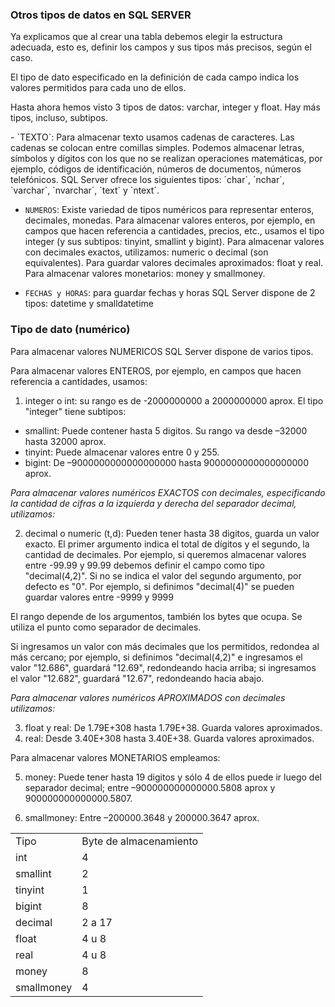 ### Otros tipos de datos en SQL SERVER

<p>Ya explicamos que al crear una tabla debemos elegir la estructura adecuada, esto es, definir los campos y sus tipos más precisos, según el caso.

El tipo de dato especificado en la definición de cada campo indica los valores permitidos para cada uno de ellos.

Hasta ahora hemos visto 3 tipos de datos: varchar, integer y float. Hay más tipos, incluso, subtipos.
</p>

<p>
- `TEXTO`: Para almacenar texto usamos cadenas de caracteres.
Las cadenas se colocan entre comillas simples. Podemos almacenar letras, símbolos y dígitos con los que no se realizan operaciones matemáticas, por ejemplo, códigos de identificación, números de documentos, números telefónicos.
SQL Server ofrece los siguientes tipos: `char`, `nchar`, `varchar`, `nvarchar`, `text` y `ntext`.

- `NUMEROS`: Existe variedad de tipos numéricos para representar enteros, decimales, monedas.
Para almacenar valores enteros, por ejemplo, en campos que hacen referencia a cantidades, precios, etc., usamos el tipo integer (y sus subtipos: tinyint, smallint y bigint).
Para almacenar valores con decimales exactos, utilizamos: numeric o decimal (son equivalentes).
Para guardar valores decimales aproximados: float y real. Para almacenar valores monetarios: money y smallmoney.

- `FECHAS y HORAS`: para guardar fechas y horas SQL Server dispone de 2 tipos: datetime y smalldatetime
</p>


### Tipo de dato (numérico)

Para almacenar valores NUMERICOS SQL Server dispone de varios tipos.

Para almacenar valores ENTEROS, por ejemplo, en campos que hacen referencia a cantidades, usamos:

1) integer o int: su rango es de -2000000000 a 2000000000 aprox. El tipo "integer" tiene subtipos:
- smallint: Puede contener hasta 5 digitos. Su rango va desde –32000 hasta 32000 aprox.
- tinyint: Puede almacenar valores entre 0 y 255.
- bigint: De –9000000000000000000 hasta 9000000000000000000 aprox.

_Para almacenar valores numéricos EXACTOS con decimales, especificando la cantidad de cifras a la izquierda y derecha del separador decimal, utilizamos:_

2) decimal o numeric (t,d): Pueden tener hasta 38 digitos, guarda un valor exacto. El primer argumento indica el total de dígitos y el segundo, la cantidad de decimales.
Por ejemplo, si queremos almacenar valores entre -99.99 y 99.99 debemos definir el campo como tipo "decimal(4,2)". Si no se indica el valor del segundo argumento, por defecto es "0". Por ejemplo, si definimos "decimal(4)" se pueden guardar valores entre -9999 y 9999

El rango depende de los argumentos, también los bytes que ocupa.
Se utiliza el punto como separador de decimales.

Si ingresamos un valor con más decimales que los permitidos, redondea al más cercano; por ejemplo, si definimos "decimal(4,2)" e ingresamos el valor "12.686", guardará "12.69", redondeando hacia arriba; si ingresamos el valor "12.682", guardará "12.67", redondeando hacia abajo.


_Para almacenar valores numéricos APROXIMADOS con decimales utilizamos:_

3) float y real: De 1.79E+308 hasta 1.79E+38. Guarda valores aproximados.
4) real: Desde 3.40E+308 hasta 3.40E+38. Guarda valores aproximados.

Para almacenar valores MONETARIOS empleamos:

5) money: Puede tener hasta 19 digitos y sólo 4 de ellos puede ir luego del separador decimal; entre –900000000000000.5808 aprox y 900000000000000.5807.

6) smallmoney: Entre –200000.3648 y 200000.3647 aprox.



<table>
    <tr>
        <td>Tipo</td>
        <td>Byte de almacenamiento</td>
    </tr>
    <tr>
        <td>int	</td>
        <td>4</td>
    </tr>
    <tr>
        <td>smallint</td>
        <td>2</td>
    </tr>
    <tr>
        <td>tinyint</td>
        <td>1</td>
    </tr>
    <tr>
        <td>bigint</td>
        <td>8</td>
    </tr></tr>
    <tr>
        <td>decimal</td>
        <td>2 a 17</td>
    </tr>
    </tr></tr>
    <tr>
        <td>float</td>
        <td>4 u 8</td>
    </tr>
    <tr>
        <td>real</td>
        <td>4 u 8</td>
    </tr>
    </tr></tr>
    <tr>
        <td>money</td>
        <td>8</td>
    </tr>
    <tr>
        <td>smallmoney</td>
        <td>4</td>
    </tr>

</table>

